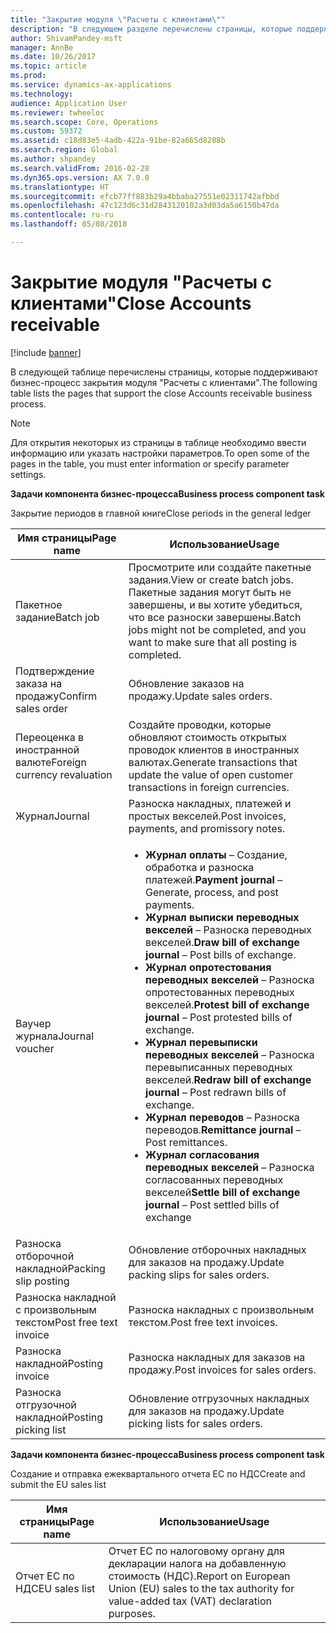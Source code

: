 ```yaml
---
title: "Закрытие модуля \"Расчеты с клиентами\""
description: "В следующем разделе перечислены страницы, которые поддерживают бизнес-процесс закрытия модуля \"Расчеты с клиентами\"."
author: ShivamPandey-msft
manager: AnnBe
ms.date: 10/26/2017
ms.topic: article
ms.prod: 
ms.service: dynamics-ax-applications
ms.technology: 
audience: Application User
ms.reviewer: twheeloc
ms.search.scope: Core, Operations
ms.custom: 59372
ms.assetid: c18d83e5-4adb-422a-91be-82a665d8288b
ms.search.region: Global
ms.author: shpandey
ms.search.validFrom: 2016-02-28
ms.dyn365.ops.version: AX 7.0.0
ms.translationtype: HT
ms.sourcegitcommit: efcb77ff883b29a4bbaba27551e02311742afbbd
ms.openlocfilehash: 47c123d6c31d2843120102a3d03da5a6150b47da
ms.contentlocale: ru-ru
ms.lasthandoff: 05/08/2018

---
```


# <a name="close-accounts-receivable"></a><span data-ttu-id="50d84-103">Закрытие модуля "Расчеты с клиентами"</span><span class="sxs-lookup"><span data-stu-id="50d84-103">Close Accounts receivable</span></span>

[!include [banner](../includes/banner.md)]

<span data-ttu-id="50d84-104">В следующей таблице перечислены страницы, которые поддерживают бизнес-процесс закрытия модуля "Расчеты с клиентами".</span><span class="sxs-lookup"><span data-stu-id="50d84-104">The following table lists the pages that support the close Accounts receivable business process.</span></span>

> [!NOTE] 
> <span data-ttu-id="50d84-105">Для открытия некоторых из страницы в таблице необходимо ввести информацию или указать настройки параметров.</span><span class="sxs-lookup"><span data-stu-id="50d84-105">To open some of the pages in the table, you must enter information or specify parameter settings.</span></span>

<span data-ttu-id="50d84-106">**Задачи компонента бизнес-процесса**</span><span class="sxs-lookup"><span data-stu-id="50d84-106">**Business process component task**</span></span>                   

<span data-ttu-id="50d84-107">Закрытие периодов в главной книге</span><span class="sxs-lookup"><span data-stu-id="50d84-107">Close periods in the general ledger</span></span>

| <span data-ttu-id="50d84-108">Имя страницы</span><span class="sxs-lookup"><span data-stu-id="50d84-108">Page name</span></span>                            | <span data-ttu-id="50d84-109">Использование</span><span class="sxs-lookup"><span data-stu-id="50d84-109">Usage</span></span>                                                                                      |
|--------------------------------------|--------------------------------------------------------------------------------------------|
|<span data-ttu-id="50d84-110">Пакетное задание</span><span class="sxs-lookup"><span data-stu-id="50d84-110">Batch job</span></span>                             | <span data-ttu-id="50d84-111">Просмотрите или создайте пакетные задания.</span><span class="sxs-lookup"><span data-stu-id="50d84-111">View or create batch jobs.</span></span> <span data-ttu-id="50d84-112">Пакетные задания могут быть не завершены, и вы хотите убедиться, что все разноски завершены.</span><span class="sxs-lookup"><span data-stu-id="50d84-112">Batch jobs might not be completed, and you want to make sure that all posting is completed.</span></span>                                                                                                               |
|<span data-ttu-id="50d84-113">Подтверждение заказа на продажу</span><span class="sxs-lookup"><span data-stu-id="50d84-113">Confirm sales order</span></span>                   | <span data-ttu-id="50d84-114">Обновление заказов на продажу.</span><span class="sxs-lookup"><span data-stu-id="50d84-114">Update sales orders.</span></span>                                                                       |
|<span data-ttu-id="50d84-115">Переоценка в иностранной валюте</span><span class="sxs-lookup"><span data-stu-id="50d84-115">Foreign currency revaluation</span></span>          | <span data-ttu-id="50d84-116">Создайте проводки, которые обновляют стоимость открытых проводок клиентов в иностранных валютах.</span><span class="sxs-lookup"><span data-stu-id="50d84-116">Generate transactions that update the value of open customer transactions in foreign currencies.</span></span>                                                                                                                         |
| <span data-ttu-id="50d84-117">Журнал</span><span class="sxs-lookup"><span data-stu-id="50d84-117">Journal</span></span>                              | <span data-ttu-id="50d84-118">Разноска накладных, платежей и простых векселей.</span><span class="sxs-lookup"><span data-stu-id="50d84-118">Post invoices, payments, and promissory notes.</span></span>                                             |
| <span data-ttu-id="50d84-119">Ваучер журнала</span><span class="sxs-lookup"><span data-stu-id="50d84-119">Journal voucher</span></span>                      |<ul><li><span data-ttu-id="50d84-120">**Журнал оплаты** – Создание, обработка и разноска платежей.</span><span class="sxs-lookup"><span data-stu-id="50d84-120">**Payment journal** – Generate, process, and post payments.</span></span></li><li><span data-ttu-id="50d84-121">**Журнал выписки переводных векселей** – Разноска переводных векселей.</span><span class="sxs-lookup"><span data-stu-id="50d84-121">**Draw bill of exchange journal** – Post bills of exchange.</span></span></li><li><span data-ttu-id="50d84-122">**Журнал опротестования переводных векселей** – Разноска опротестованных переводных векселей.</span><span class="sxs-lookup"><span data-stu-id="50d84-122">**Protest bill of exchange journal** – Post protested bills of exchange.</span></span></li><li><span data-ttu-id="50d84-123">**Журнал перевыписки переводных векселей** – Разноска перевыписанных переводных векселей.</span><span class="sxs-lookup"><span data-stu-id="50d84-123">**Redraw bill of exchange journal** – Post redrawn bills of exchange.</span></span></li><li><span data-ttu-id="50d84-124">**Журнал переводов** – Разноска переводов.</span><span class="sxs-lookup"><span data-stu-id="50d84-124">**Remittance journal** – Post remittances.</span></span></li><li><span data-ttu-id="50d84-125">**Журнал согласования переводных векселей** – Разноска согласованных переводных векселей</span><span class="sxs-lookup"><span data-stu-id="50d84-125">**Settle bill of exchange journal** – Post settled bills of exchange</span></span></li></ul>                   |
| <span data-ttu-id="50d84-126">Разноска отборочной накладной</span><span class="sxs-lookup"><span data-stu-id="50d84-126">Packing slip posting</span></span>                 | <span data-ttu-id="50d84-127">Обновление отборочных накладных для заказов на продажу.</span><span class="sxs-lookup"><span data-stu-id="50d84-127">Update packing slips for sales orders.</span></span>                                                     |
| <span data-ttu-id="50d84-128">Разноска накладной с произвольным текстом</span><span class="sxs-lookup"><span data-stu-id="50d84-128">Post free text invoice</span></span>               | <span data-ttu-id="50d84-129">Разноска накладных с произвольным текстом.</span><span class="sxs-lookup"><span data-stu-id="50d84-129">Post free text invoices.</span></span>                                                                   |
| <span data-ttu-id="50d84-130">Разноска накладной</span><span class="sxs-lookup"><span data-stu-id="50d84-130">Posting invoice</span></span>                      | <span data-ttu-id="50d84-131">Разноска накладных для заказов на продажу.</span><span class="sxs-lookup"><span data-stu-id="50d84-131">Post invoices for sales orders.</span></span>                                                            |
| <span data-ttu-id="50d84-132">Разноска отгрузочной накладной</span><span class="sxs-lookup"><span data-stu-id="50d84-132">Posting picking list</span></span>                 |<span data-ttu-id="50d84-133">Обновление отгрузочных накладных для заказов на продажу.</span><span class="sxs-lookup"><span data-stu-id="50d84-133">Update picking lists for sales orders.</span></span>                                                      |

<span data-ttu-id="50d84-134">**Задачи компонента бизнес-процесса**</span><span class="sxs-lookup"><span data-stu-id="50d84-134">**Business process component task**</span></span>   

<span data-ttu-id="50d84-135">Создание и отправка ежеквартального отчета ЕС по НДС</span><span class="sxs-lookup"><span data-stu-id="50d84-135">Create and submit the EU sales list</span></span>

| <span data-ttu-id="50d84-136">Имя страницы</span><span class="sxs-lookup"><span data-stu-id="50d84-136">Page name</span></span>                            | <span data-ttu-id="50d84-137">Использование</span><span class="sxs-lookup"><span data-stu-id="50d84-137">Usage</span></span>                                                                                      |
|--------------------------------------|--------------------------------------------------------------------------------------------|
|<span data-ttu-id="50d84-138">Отчет ЕС по НДС</span><span class="sxs-lookup"><span data-stu-id="50d84-138">EU sales list</span></span>                         | <span data-ttu-id="50d84-139">Отчет ЕС по налоговому органу для декларации налога на добавленную стоимость (НДС).</span><span class="sxs-lookup"><span data-stu-id="50d84-139">Report on European Union (EU) sales to the tax authority for value-added tax (VAT) declaration purposes.</span></span>                                                                                                                           |








